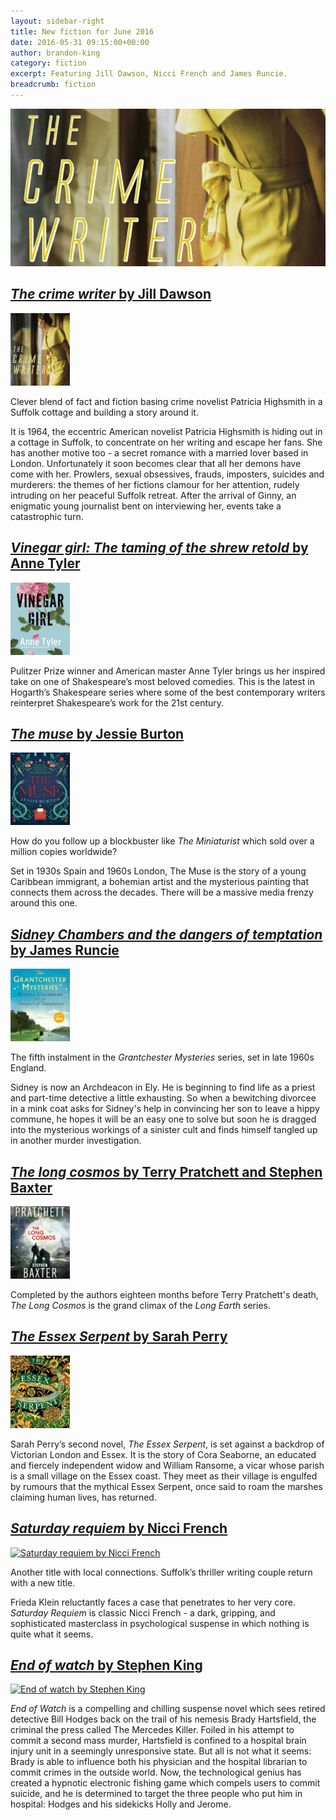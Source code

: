 ```yaml
---
layout: sidebar-right
title: New fiction for June 2016
date: 2016-05-31 09:15:00+00:00
author: brandon-king
category: fiction
excerpt: Featuring Jill Dawson, Nicci French and James Runcie.
breadcrumb: fiction
---
```

![The crime writer by Jill Dawson](/images/featured/featured-the-crime-writer.jpg)

<h2><a href="https://suffolk.spydus.co.uk/cgi-bin/spydus.exe/ENQ/OPAC/BIBENQ/1082732?QRY=CTIBIB%3C%20IRN(61599686)&amp;QRYTEXT=The%20crime%20writer"><cite>The crime writer</cite> by Jill Dawson</a></h2>

<a href="https://suffolk.spydus.co.uk/cgi-bin/spydus.exe/ENQ/OPAC/BIBENQ/1082732?QRY=CTIBIB%3C%20IRN(61599686)&amp;QRYTEXT=The%20crime%20writer"><img src="/images/article/the-crime-writer.jpg" class="fl mr3 mb3" alt="The crime writer by Jill Dawson" /></a>

<p>Clever blend of fact and fiction basing crime novelist Patricia Highsmith in a Suffolk cottage and building a story around it.</p>

<p class="cf">It is 1964, the eccentric American novelist Patricia Highsmith is hiding out in a cottage in Suffolk, to concentrate on her writing and escape her fans. She has another motive too - a secret romance with a married lover based in London. Unfortunately it soon becomes clear that all her demons have come with her. Prowlers, sexual obsessives, frauds, imposters, suicides and murderers: the themes of her fictions clamour for her attention, rudely intruding on her peaceful Suffolk retreat. After the arrival of Ginny, an enigmatic young journalist bent on interviewing her, events take a catastrophic turn.

<h2><a href="https://suffolk.spydus.co.uk/cgi-bin/spydus.exe/ENQ/OPAC/BIBENQ/1088746?QRY=CTIBIB%3C%20IRN(5522666)&amp;QRYTEXT=Vinegar%20girl%20%3A%20The%20taming%20of%20the%20shrew%20retold"><cite>Vinegar girl: The taming of the shrew retold</cite> by Anne Tyler</a></h2>

<a href="https://suffolk.spydus.co.uk/cgi-bin/spydus.exe/ENQ/OPAC/BIBENQ/1088746?QRY=CTIBIB%3C%20IRN(5522666)&amp;QRYTEXT=Vinegar%20girl%20%3A%20The%20taming%20of%20the%20shrew%20retold"><img src="/images/article/vinegar-girl-the-taming-of-the-shrew-retold.jpg" class="fl mr3 mb3" alt="Vinegar girl: The taming of the shrew retold by Anne Tyler" /></a>

<p class="cf">Pulitzer Prize winner and American master Anne Tyler brings us her inspired take on one of Shakespeare’s most beloved comedies. This is the latest in Hogarth’s Shakespeare series where some of the best contemporary writers reinterpret Shakespeare’s work for the 21st century.</p>

<h2><a href="https://suffolk.spydus.co.uk/cgi-bin/spydus.exe/ENQ/OPAC/BIBENQ/1091168?QRY=CTIBIB%3C%20IRN(1343788)&amp;QRYTEXT=The%20muse"><cite>The muse</cite> by Jessie Burton</a></h2>

<a href="https://suffolk.spydus.co.uk/cgi-bin/spydus.exe/ENQ/OPAC/BIBENQ/1091168?QRY=CTIBIB%3C%20IRN(1343788)&amp;QRYTEXT=The%20muse"><img src="/images/article/the-muse.jpg" class="fl mr3 mb3" alt="The muse by Jessie Burton" /></a>

<p>How do you follow up a blockbuster like <cite>The Miniaturist</cite> which sold over a million copies worldwide?</p>

<p class="cf">Set in 1930s Spain and 1960s London, The Muse is the story of a young Caribbean immigrant, a bohemian artist and the mysterious painting that connects them across the decades. There will be a massive media frenzy around this one.</p>

<h2><a href="https://suffolk.spydus.co.uk/cgi-bin/spydus.exe/ENQ/OPAC/BIBENQ/1093659?QRY=CTIBIB%3C%20IRN(61828441)&amp;QRYTEXT=Sidney%20Chambers%20and%20the%20dangers%20of%20temptation"><cite>Sidney Chambers and the dangers of temptation</cite> by James Runcie</a></h2>

<a href="https://suffolk.spydus.co.uk/cgi-bin/spydus.exe/ENQ/OPAC/BIBENQ/1093659?QRY=CTIBIB%3C%20IRN(61828441)&amp;QRYTEXT=Sidney%20Chambers%20and%20the%20dangers%20of%20temptation"><img  src="/images/article/sidney-chambers-and-the-dangers-of-temptation.jpg" class="fl mr3 mb3" alt="Sidney Chambers and the dangers of temptation by James Runcie" /></a>

<p>The fifth instalment in the <cite>Grantchester Mysteries</cite> series, set in late 1960s England.</p>

<p class="cf">Sidney is now an Archdeacon in Ely. He is beginning to find life as a priest and part-time detective a little exhausting. So when a bewitching divorcee in a mink coat asks for Sidney's help in convincing her son to leave a hippy commune, he hopes it will be an easy one to solve but soon he is dragged into the mysterious workings of a sinister cult and finds himself tangled up in another murder investigation.</p>

<h2><a href="https://suffolk.spydus.co.uk/cgi-bin/spydus.exe/ENQ/OPAC/BIBENQ/1096645?QRY=CTIBIB%3C%20IRN(61828425)&amp;QRYTEXT=The%20long%20cosmos"><cite>The long cosmos</cite> by Terry Pratchett and Stephen Baxter</a></h2>

<a href="https://suffolk.spydus.co.uk/cgi-bin/spydus.exe/ENQ/OPAC/BIBENQ/1096645?QRY=CTIBIB%3C%20IRN(61828425)&amp;QRYTEXT=The%20long%20cosmos"><img src="/images/article/the-long-cosmos.jpg" class="fl mr3 mb3" alt="The long cosmos by Terry Pratchett and Stephen Baxter" /></a>

<p class="cf">Completed by the authors eighteen months before Terry Pratchett's death, <cite>The Long Cosmos</cite> is the grand climax of the <cite>Long Earth</cite> series.</p>

<h2><a href="https://suffolk.spydus.co.uk/cgi-bin/spydus.exe/ENQ/OPAC/BIBENQ/1097809?QRY=CTIBIB%3C%20IRN(61599040)&amp;QRYTEXT=The%20Essex%20Serpent"><cite>The Essex Serpent</cite> by Sarah Perry</a></h2>

<a href="https://suffolk.spydus.co.uk/cgi-bin/spydus.exe/ENQ/OPAC/BIBENQ/1097809?QRY=CTIBIB%3C%20IRN(61599040)&amp;QRYTEXT=The%20Essex%20Serpent"><img src="/images/article/the-essex-serpent.jpg" class="fl mr3 mb3" alt="The Essex Serpent by Sarah Perry" /></a>

<p class="cf">Sarah Perry’s second novel, <cite>The Essex Serpent</cite>, is set against a backdrop of Victorian London and Essex. It is the story of Cora Seaborne, an educated and fiercely independent widow and William Ransome, a vicar whose parish is a small village on the Essex coast. They meet as their village is engulfed by rumours that the mythical Essex Serpent, once said to roam the marshes claiming human lives, has returned.</p>

<h2><a href="https://suffolk.spydus.co.uk/cgi-bin/spydus.exe/ENQ/OPAC/BIBENQ/1099784?QRY=CTIBIB%3C%20IRN(52718291)&amp;QRYTEXT=Saturday%20requiem"><cite>Saturday requiem</cite> by Nicci French</a></h2>

<a href="https://suffolk.spydus.co.uk/cgi-bin/spydus.exe/ENQ/OPAC/BIBENQ/1099784?QRY=CTIBIB%3C%20IRN(52718291)&amp;QRYTEXT=Saturday%20requiem"><img src="http://suffolklibraries.co.uk/wp-content/uploads/2016/05/saturday-requiem.jpg" class="fl mr3 mb3" alt="Saturday requiem by Nicci French" /></a>

<p>Another title with local connections. Suffolk’s thriller writing couple return with a new title.</p>

<p class="cf">Frieda Klein reluctantly faces a case that penetrates to her very core. <cite>Saturday Requiem</cite> is classic Nicci French - a dark, gripping, and sophisticated masterclass in psychological suspense in which nothing is quite what it seems.</p>

<h2><a href="https://suffolk.spydus.co.uk/cgi-bin/spydus.exe/ENQ/OPAC/BIBENQ/1101736?QRY=CTIBIB%3C%20IRN(1064705)&amp;QRYTEXT=End%20of%20watch"><cite>End of watch</cite> by Stephen King</a></h2>

<a href="https://suffolk.spydus.co.uk/cgi-bin/spydus.exe/ENQ/OPAC/BIBENQ/1101736?QRY=CTIBIB%3C%20IRN(1064705)&amp;QRYTEXT=End%20of%20watch"><img src="http://suffolklibraries.co.uk/wp-content/uploads/2016/05/end-of-watch.jpg" class="fl mr3 mb3" alt="End of watch by Stephen King" /></a>

<p class="cf"><cite>End of Watch</cite> is a compelling and chilling suspense novel which sees retired detective Bill Hodges back on the trail of his nemesis Brady Hartsfield, the criminal the press called The Mercedes Killer. Foiled in his attempt to commit a second mass murder, Hartsfield is confined to a hospital brain injury unit in a seemingly unresponsive state. But all is not what it seems: Brady is able to influence both his physician and the hospital librarian to commit crimes in the outside world. Now, the technological genius has created a hypnotic electronic fishing game which compels users to commit suicide, and he is determined to target the three people who put him in hospital: Hodges and his sidekicks Holly and Jerome.</p>
